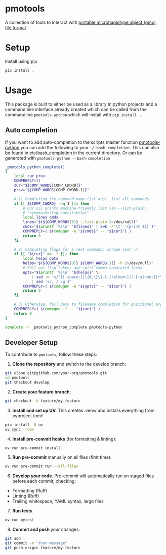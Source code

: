 # pmotools

A collection of tools to interact with [portable microhaplotype object (pmo) file format](https://github.com/PlasmoGenEpi/portable-microhaplotype-object)

# Setup

Install using pip
```bash
pip install .
```

# Usage

This package is built to either be used as a library in python projects and a command line interface already created which can be called from the commandline `pmotools-python` which will install with `pip install .`.


## Auto completion

If you want to add auto-completion to the scripts master function [pmotools-python](scripts/pmotools-runner.py) you can add the following to your `~/.bash_completion`. This can also be found in etc/bash_completion in the current directory. Or can be generated with `pmotools-python --bash-completion`

```bash
_pmotools_python_complete()
{
    local cur prev
    COMPREPLY=()
    cur="${COMP_WORDS[COMP_CWORD]}"
    prev="${COMP_WORDS[COMP_CWORD-1]}"

    # 1) Completing the command name (1st arg): list all commands
    if [[ ${COMP_CWORD} -eq 1 ]]; then
        # Our CLI prints machine-friendly list via --list-plain:
        # "<command>\t<group>\t<help>"
        local lines cmds
        lines="$(${COMP_WORDS[0]} --list-plain 2>/dev/null)"
        cmds="$(printf '%s\n' "${lines}" | awk -F'\t' '{print $1}')"
        COMPREPLY=( $(compgen -W "${cmds}" -- "${cur}") )
        return 0
    fi

    # 2) Completing flags for a leaf command: scrape leaf -h
    if [[ "${cur}" == -* ]]; then
        local helps opts
        helps="$(${COMP_WORDS[0]} ${COMP_WORDS[1]} -h 2>/dev/null)"
        # Pull out flag tokens and split comma-separated forms
        opts="$(printf '%s\n' "${helps}" \
            | sed -n 's/^[[:space:]]\{0,\}\(-[-[:alnum:]][-[:alnum:]]*\)\(, *-[[:alnum:]][-[:alnum:]]*\)\{0,\}.*/\1/p' \
            | sed 's/, / /g')"
        COMPREPLY=( $(compgen -W "${opts}" -- "${cur}") )
        return 0
    fi

    # 3) Otherwise, fall back to filename completion for positional args
    COMPREPLY=( $(compgen -f -- "${cur}") )
    return 0
}

complete -F _pmotools_python_complete pmotools-python
```

## Developer Setup

To contribute to `pmotools`, follow these steps:

1. **Clone the repository** and switch to the develop branch:
```bash
git clone git@github.com:your-org/pmotools.git
cd pmotools
git checkout develop
```

2. **Create your feature branch**:
```bash
git checkout -b feature/my-feature
```

3. **Install and set up UV.** This creates .venv/ and installs everything from pyproject.toml:
```bash
pip install -U uv
uv sync --dev
```

4. **Install pre-commit hooks** (for formatting & linting):
```bash
uv run pre-commit install
```

5. **Run pre-commit** manually on all files (first time):
```bash
uv run pre-commit run --all-files
```

6. **Develop your code**. Pre-commit will automatically run on staged files before each commit, checking:
* Formatting (Ruff)
* Linting (Ruff)
* Trailing whitespace, YAML syntax, large files

7. **Run tests**:
```bash
uv run pytest
```

8. **Commit and push** your changes:
```bash
git add .
git commit -m "Your message"
git push origin feature/my-feature
```
